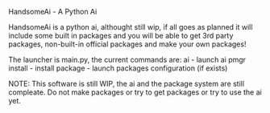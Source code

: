 HandsomeAi - A Python Ai

HandsomeAi is a python ai, althought still wip, if all goes as planned it will include some built in packages and you will be able to get 3rd party packages, non-built-in official packages and make your own packages!

The launcher is main.py, the current commands are:
ai - launch ai
pmgr install <pkgname> - install package
<pkgname> - launch packages configuration (if exists)

NOTE: This software is still WIP, the ai and the package system are still compleate. Do not make packages or try to get packages or try to use the ai yet.